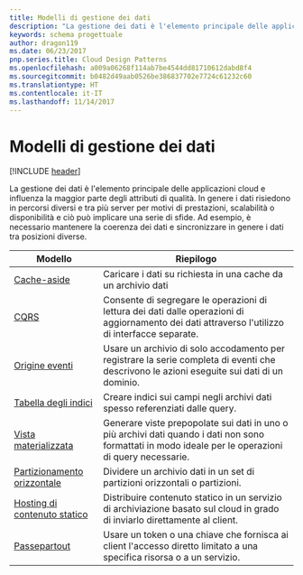```yaml
---
title: Modelli di gestione dei dati
description: "La gestione dei dati è l'elemento principale delle applicazioni cloud e influenza la maggior parte degli attributi di qualità. In genere i dati risiedono in percorsi diversi e tra più server per motivi di prestazioni, scalabilità o disponibilità e ciò può implicare una serie di sfide. Ad esempio, è necessario mantenere la coerenza dei dati e sincronizzare in genere i dati tra posizioni diverse."
keywords: schema progettuale
author: dragon119
ms.date: 06/23/2017
pnp.series.title: Cloud Design Patterns
ms.openlocfilehash: a009a06268f114ab7be4544dd81710612dabd8f4
ms.sourcegitcommit: b0482d49aab0526be386837702e7724c61232c60
ms.translationtype: HT
ms.contentlocale: it-IT
ms.lasthandoff: 11/14/2017
---
```

# <a name="data-management-patterns"></a>Modelli di gestione dei dati

[!INCLUDE [header](../../_includes/header.md)]

La gestione dei dati è l'elemento principale delle applicazioni cloud e influenza la maggior parte degli attributi di qualità. In genere i dati risiedono in percorsi diversi e tra più server per motivi di prestazioni, scalabilità o disponibilità e ciò può implicare una serie di sfide. Ad esempio, è necessario mantenere la coerenza dei dati e sincronizzare in genere i dati tra posizioni diverse.

| Modello | Riepilogo |
| ------- | ------- |
| [Cache-aside](../cache-aside.md) | Caricare i dati su richiesta in una cache da un archivio dati |
| [CQRS](../cqrs.md) | Consente di segregare le operazioni di lettura dei dati dalle operazioni di aggiornamento dei dati attraverso l'utilizzo di interfacce separate. |
| [Origine eventi](../event-sourcing.md) | Usare un archivio di solo accodamento per registrare la serie completa di eventi che descrivono le azioni eseguite sui dati di un dominio. |
| [Tabella degli indici](../index-table.md) | Creare indici sui campi negli archivi dati spesso referenziati dalle query. |
| [Vista materializzata](../materialized-view.md) | Generare viste prepopolate sui dati in uno o più archivi dati quando i dati non sono formattati in modo ideale per le operazioni di query necessarie. |
| [Partizionamento orizzontale](../sharding.md) | Dividere un archivio dati in un set di partizioni orizzontali o partizioni. |
| [Hosting di contenuto statico](../static-content-hosting.md) | Distribuire contenuto statico in un servizio di archiviazione basato sul cloud in grado di inviarlo direttamente al client. |
| [Passepartout](../valet-key.md) | Usare un token o una chiave che fornisca ai client l'accesso diretto limitato a una specifica risorsa o a un servizio. |